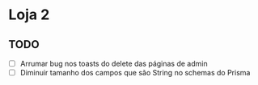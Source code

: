 # Loja 2

## TODO

-   [ ] Arrumar bug nos toasts do delete das páginas de admin
-   [ ] Diminuir tamanho dos campos que são String no schemas do Prisma
